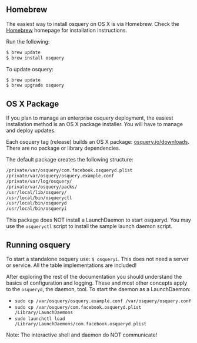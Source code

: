 ## Homebrew

The easiest way to install osquery on OS X is via Homebrew. Check the [Homebrew](http://brew.sh/) homepage for installation instructions.

Run the following:

```bash
$ brew update
$ brew install osquery
```

To update osquery:

```bash
$ brew update
$ brew upgrade osquery
```

## OS X Package

If you plan to manage an enterprise osquery deployment, the easiest installation method is
an OS X package installer. You will have to manage and deploy updates.

Each osquery tag (release) builds an OS X package:
[osquery.io/downloads](https://osquery.io/downloads/).
There are no package or library dependencies.

The default package creates the following structure:

```sh
/private/var/osquery/com.facebook.osqueryd.plist
/private/var/osquery/osquery.example.conf
/private/var/log/osquery/
/private/var/osquery/packs/
/usr/local/lib/osquery/
/usr/local/bin/osqueryctl
/usr/local/bin/osqueryd
/usr/local/bin/osqueryi
```

This package does NOT install a LaunchDaemon to start osqueryd. You may use the `osqueryctl` script to install the sample launch daemon script.

## Running osquery

To start a standalone osquery use: `$ osqueryi`. This does not need a server or service. All the table implementations are included!

After exploring the rest of the documentation you should understand the basics of configuration and logging. These and most other concepts apply to the `osqueryd`, the daemon, tool. To start the daemon as a LaunchDaemon:

- `sudo cp /var/osquery/osquery.example.conf /var/osquery/osquery.conf`
- `sudo cp /var/osquery/com.facebook.osqueryd.plist /Library/LaunchDaemons`
- `sudo launchctl load /Library/LaunchDaemons/com.facebook.osqueryd.plist`

Note: The interactive shell and daemon do NOT communicate!